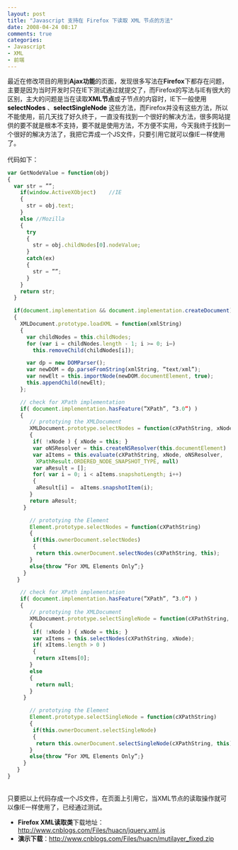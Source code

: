 ```yaml
---
layout: post
title: "Javascript 支持在 Firefox 下读取 XML 节点的方法"
date: 2008-04-24 08:17
comments: true
categories:
- Javascript
- XML
- 前端
---
```

<p>最近在修改项目的用到<span style="font-weight: bold">Ajax功能</span>的页面，发现很多写法在<span style="font-weight: bold">Firefox</span>下都存在问题，主要是因为当时开发时只在IE下测试通过就提交了，而Firefox的写法与IE有很大的区别，主大的问题是当在读取<span style="font-weight: bold">XML节点</span>或子节点的内容时，IE下一般使用<span style="color: #000000"><span style="font-weight: bold">selectNodes</span> </span>、<span style="color: #000000"><span style="font-weight: bold">selectSingleNode</span> </span>这些方法，而Firefox并没有这些方法，所以不能使用，前几天找了好久终于，一直没有找到一个很好的解决方法，很多网站提供的要不就是根本不支持，要不就是使用方法，不方便不实用，今天我终于找到一个很好的解决方法了，我把它弄成一个JS文件，只要引用它就可以像IE一样使用了。<br /><br />代码如下：</p>

```javascript
var GetNodeValue = function(obj)
{
  var str = ””;
    if(window.ActiveXObject)    //IE
    {
      str = obj.text;
    }
    else //Mozilla
    {
      try
      {
        str = obj.childNodes[0].nodeValue;
      }
      catch(ex)
      {
        str = ””;
      }
    }
    return str;
  }

  if(document.implementation && document.implementation.createDocument)
  {
    XMLDocument.prototype.loadXML = function(xmlString)
    {
      var childNodes = this.childNodes;
      for (var i = childNodes.length - 1; i >= 0; i–)
        this.removeChild(childNodes[i]);

      var dp = new DOMParser();
      var newDOM = dp.parseFromString(xmlString, ”text/xml”);
      var newElt = this.importNode(newDOM.documentElement, true);
      this.appendChild(newElt);
    };

    // check for XPath implementation
    if( document.implementation.hasFeature(”XPath”, ”3.0”) )
    {
       // prototying the XMLDocument
       XMLDocument.prototype.selectNodes = function(cXPathString, xNode)
       {
        if( !xNode ) { xNode = this; }
        var oNSResolver = this.createNSResolver(this.documentElement)
        var aItems = this.evaluate(cXPathString, xNode, oNSResolver,
         XPathResult.ORDERED_NODE_SNAPSHOT_TYPE, null)
        var aResult = [];
        for( var i = 0; i < aItems.snapshotLength; i++)
        {
         aResult[i] =  aItems.snapshotItem(i);
       }
       return aResult;
     }

       // prototying the Element
       Element.prototype.selectNodes = function(cXPathString)
       {
        if(this.ownerDocument.selectNodes)
        {
         return this.ownerDocument.selectNodes(cXPathString, this);
       }
       else{throw ”For XML Elements Only”;}
     }
   }

    // check for XPath implementation
    if( document.implementation.hasFeature(”XPath”, ”3.0”) )
    {
       // prototying the XMLDocument
       XMLDocument.prototype.selectSingleNode = function(cXPathString, xNode)
       {
        if( !xNode ) { xNode = this; }
        var xItems = this.selectNodes(cXPathString, xNode);
        if( xItems.length > 0 )
        {
         return xItems[0];
       }
       else
       {
         return null;
       }
     }

       // prototying the Element
       Element.prototype.selectSingleNode = function(cXPathString)
       {
        if(this.ownerDocument.selectSingleNode)
        {
         return this.ownerDocument.selectSingleNode(cXPathString, this);
       }
       else{throw ”For XML Elements Only”;}
     }
   }
}
```

<p><br />只要把以上代码存成一个JS文件，在页面上引用它，当XML节点的读取操作就可以像IE一样使用了，已经通过测试。</p>
<ul>
<li><span style="font-weight: bold">Firefox XML读取类</span>下载地址：<a href="http://www.cnblogs.com/Files/huacn/jquery.xml.js" target="_blank">http://www.cnblogs.com/Files/huacn/jquery.xml.js</a></li>
<li><span style="font-weight: bold">演示</span><strong>下载</strong>：<a href="http://www.cnblogs.com/Files/huacn/mutilayer_fixed.zip" target="_blank">http://www.cnblogs.com/Files/huacn/mutilayer_fixed.zip</a></li>
</ul>

